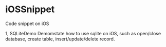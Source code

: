 iOSSnippet
==============================

Code snippet on iOS

1, SQLiteDemo
Demomstate how to use sqlite on iOS, such as open/close database, create table, insert/update/delete record.

